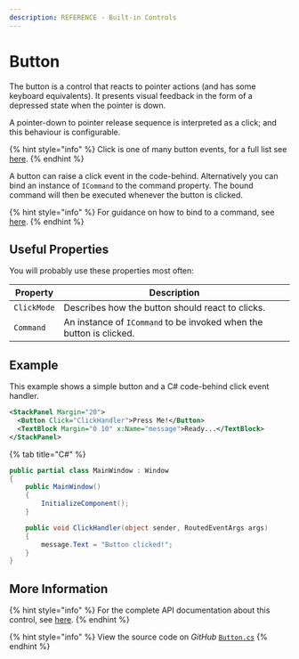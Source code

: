 ```yaml
---
description: REFERENCE - Built-in Controls
---
```


# Button

The button is a control that reacts to pointer actions (and has some keyboard equivalents). It presents visual feedback in the form of a depressed state when the pointer is down.

A pointer-down to pointer release sequence is interpreted as a click; and this behaviour is configurable.&#x20;

{% hint style="info" %}
Click is one of many button events, for a full list see [here](http://reference.avaloniaui.net/api/Avalonia.Controls/Button/#Events).
{% endhint %}

A button can raise a click event in the code-behind. Alternatively you can bind an instance of `ICommand` to the command property. The bound command will then be executed whenever the button is clicked.&#x20;

{% hint style="info" %}
For guidance on how to bind to a command, see [here](broken-reference).
{% endhint %}

## Useful Properties

You will probably use these properties most often:

| Property    | Description                                                         |
| ----------- | ------------------------------------------------------------------- |
| `ClickMode` | Describes how the button should react to clicks.                    |
| `Command`   | An instance of `ICommand` to be invoked when the button is clicked. |

## Example

This example shows a simple button and a C# code-behind click event handler.



```xml
<StackPanel Margin="20">
  <Button Click="ClickHandler">Press Me!</Button>
  <TextBlock Margin="0 10" x:Name="message">Ready...</TextBlock>
</StackPanel>
```


{% tab title="C#" %}
```csharp
public partial class MainWindow : Window
{
    public MainWindow()
    {
        InitializeComponent();
    }

    public void ClickHandler(object sender, RoutedEventArgs args)
    {
        message.Text = "Button clicked!";
    }
}
```



<!--figure><img src="../../../.gitbook/assets/button.gif" alt=""><figcaption></figcaption></figure-->

## More Information

{% hint style="info" %}
For the complete API documentation about this control, see [here](http://reference.avaloniaui.net/api/Avalonia.Controls/Button/).
{% endhint %}

{% hint style="info" %}
View the source code on _GitHub_ [`Button.cs`](https://github.com/AvaloniaUI/Avalonia/blob/master/src/Avalonia.Controls/Button.cs)
{% endhint %}
